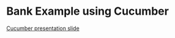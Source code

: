 # Bank Example using Cucumber

[Cucumber presentation slide](https://github.com/ladyusa/cucumber-atm/blob/master/cucumber.pdf)
